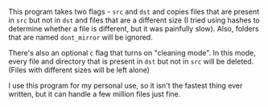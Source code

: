 This program takes two flags - `src` and `dst` and copies files that are present in `src` but not in `dst` and files
that are a different size (I tried using hashes to determine whether a file is different, but it was painfully slow).
Also, folders that are named `dont_mirror` will be ignored.

There's also an optional `c` flag that turns on "cleaning mode". In this mode, every file and directory that is present
in `dst` but not in `src` will be deleted. (Files with different sizes will be left alone)

I use this program for my personal use, so it isn't the fastest thing ever written, but it can handle a few million
files just fine.